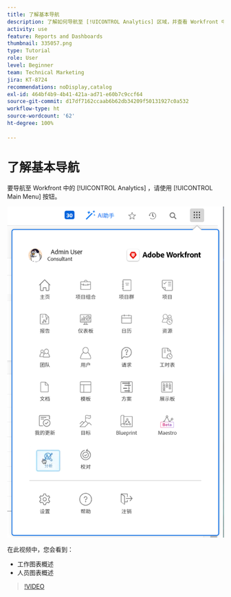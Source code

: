 ```yaml
---
title: 了解基本导航
description: 了解如何导航至 [!UICONTROL Analytics] 区域，并查看 Workfront 中工作图表和人员图表的概述。
activity: use
feature: Reports and Dashboards
thumbnail: 335057.png
type: Tutorial
role: User
level: Beginner
team: Technical Marketing
jira: KT-8724
recommendations: noDisplay,catalog
exl-id: 464bf4b9-4b41-421a-ad71-e60b7c9ccf64
source-git-commit: d17df7162ccaab6b62db34209f50131927c0a532
workflow-type: ht
source-wordcount: '62'
ht-degree: 100%

---
```


# 了解基本导航

要导航至 Workfront 中的 [!UICONTROL Analytics] ，请使用 [!UICONTROL Main Menu] 按钮。

![图像：查找 [!UICONTROL Analytics] 功能，位于 Workfront [!UICONTROL main menu]](assets/Navigate-NWE.png)

在此视频中，您会看到：

* 工作图表概述
* 人员图表概述

>[!VIDEO](https://video.tv.adobe.com/v/3436403/?quality=12&learn=on&enablevpops&captions=chi_hans)
